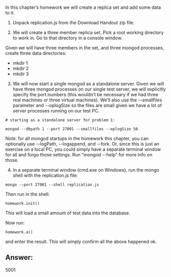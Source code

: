 In this chapter’s homework we will create a replica set and add some data to it.

1. Unpack replication.js from the Download Handout zip file.

2. We will create a three member replica set. Pick a root working directory to work in. Go to that directory in a console window.

Given we will have three members in the set, and three mongod processes, create three data directories:

* mkdir 1
* mkdir 2
* mkdir 3

3. We will now start a single mongod as a standalone server. Given we will have three mongod processes on our single test server, we will explicitly specify the port numbers (this wouldn’t be necessary if we had three real machines or three virtual machines). We’ll also use the --smallfiles parameter and --oplogSize so the files are small given we have a lot of server processes running on our test PC.
```
# starting as a standalone server for problem 1:

mongod --dbpath 1 --port 27001 --smallfiles --oplogSize 50
```
Note: for all mongod startups in the homework this chapter, you can optionally use --logPath, --logappend, and --fork. Or, since this is just an exercise on a local PC, you could simply have a separate terminal window for all and forgo those settings. Run “mongod --help” for more info on those.

4. In a separate terminal window (cmd.exe on Windows), run the mongo shell with the replication.js file:
```
mongo --port 27001 --shell replication.js
```
Then run in the shell:
```
homework.init()
```
This will load a small amount of test data into the database.

Now run:

```
homework.a()
```
and enter the result. This will simply confirm all the above happened ok.

## Answer:


5001

